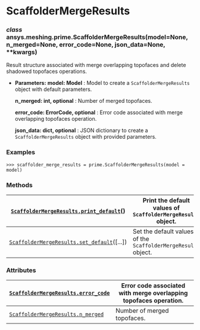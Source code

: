 <!-- vale off -->

<a id="scaffoldermergeresults"></a>

# ScaffolderMergeResults

<a id="ansys.meshing.prime.ScaffolderMergeResults"></a>

### *class* ansys.meshing.prime.ScaffolderMergeResults(model=None, n_merged=None, error_code=None, json_data=None, \*\*kwargs)

Result structure associated with merge overlapping topofaces and delete shadowed topofaces operations.

* **Parameters:**
  **model: Model**
  : Model to create a `ScaffolderMergeResults` object with default parameters.

  **n_merged: int, optional**
  : Number of merged topofaces.

  **error_code: ErrorCode, optional**
  : Error code associated with merge overlapping topofaces operation.

  **json_data: dict, optional**
  : JSON dictionary to create a `ScaffolderMergeResults` object with provided parameters.

### Examples

```pycon
>>> scaffolder_merge_results = prime.ScaffolderMergeResults(model = model)
```

<!-- !! processed by numpydoc !! -->

### Methods

| [`ScaffolderMergeResults.print_default`](ansys.meshing.prime.ScaffolderMergeResults.print_default.md#ansys.meshing.prime.ScaffolderMergeResults.print_default)()   | Print the default values of `ScaffolderMergeResults` object.   |
|--------------------------------------------------------------------------------------------------------------------------------------------------------------------|----------------------------------------------------------------|
| [`ScaffolderMergeResults.set_default`](ansys.meshing.prime.ScaffolderMergeResults.set_default.md#ansys.meshing.prime.ScaffolderMergeResults.set_default)([...])    | Set the default values of the `ScaffolderMergeResults` object. |

### Attributes

| [`ScaffolderMergeResults.error_code`](ansys.meshing.prime.ScaffolderMergeResults.error_code.md#ansys.meshing.prime.ScaffolderMergeResults.error_code)   | Error code associated with merge overlapping topofaces operation.   |
|---------------------------------------------------------------------------------------------------------------------------------------------------------|---------------------------------------------------------------------|
| [`ScaffolderMergeResults.n_merged`](ansys.meshing.prime.ScaffolderMergeResults.n_merged.md#ansys.meshing.prime.ScaffolderMergeResults.n_merged)         | Number of merged topofaces.                                         |
<!-- vale on -->
